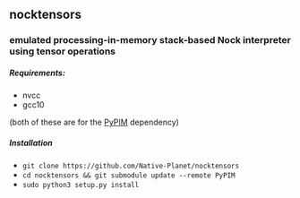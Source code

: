 ## nocktensors

### emulated processing-in-memory stack-based Nock interpreter using tensor operations

##### Requirements:

- nvcc
- gcc10

(both of these are for the [PyPIM](https://github.com/oleitersdorf/PyPIM) dependency)

##### Installation

- `git clone https://github.com/Native-Planet/nocktensors`
- `cd nocktensors && git submodule update --remote PyPIM`
- `sudo python3 setup.py install`